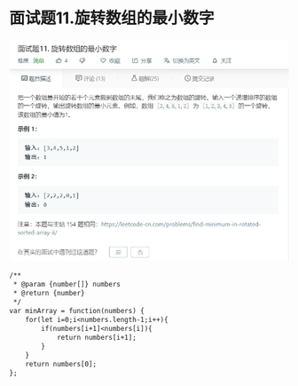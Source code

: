 # 面试题11.旋转数组的最小数字
![](img/面试题11.旋转数组的最小数字.png)  

```
/**
 * @param {number[]} numbers
 * @return {number}
 */
var minArray = function(numbers) {
    for(let i=0;i<numbers.length-1;i++){
        if(numbers[i+1]<numbers[i]){
            return numbers[i+1];
        }
    }
    return numbers[0];
};
```